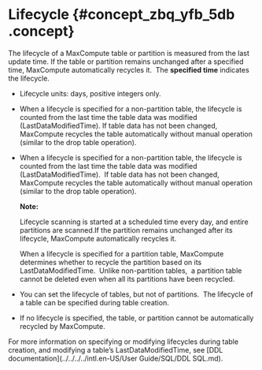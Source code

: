 # Lifecycle {#concept_zbq_yfb_5db .concept}

The lifecycle of a MaxCompute table or partition is measured from the last update time. If the table or partition remains unchanged after a specified time, MaxCompute automatically recycles it.  The **specified time** indicates the lifecycle.

-   Lifecycle units: days, positive integers only.
-   When a lifecycle is specified for a non-partition table, the lifecycle is counted from the last time the table data was modified \(LastDataModifiedTime\). If table data has not been changed, MaxCompute recycles the table automatically without manual operation \(similar to the drop table operation\).
-   When a lifecycle is specified for a non-partition table, the lifecycle is counted from the last time the table data was modified \(LastDataModifiedTime\).  If table data has not been changed, MaxCompute recycles the table automatically without manual operation \(similar to the drop table operation\).

    **Note:** 

    Lifecycle scanning is started at a scheduled time every day, and entire partitions are scanned.If the partition remains unchanged after its lifecycle, MaxCompute automatically recycles it. 

    When a lifecycle is specified for a partition table, MaxCompute determines whether to recycle the partition based on its LastDataModifiedTime.  Unlike non-partition tables,  a partition table cannot be deleted even when all its partitions have been recycled.

-   You can set the lifecycle of tables, but not of partitions.  The lifecycle of a table can be specified during table creation.
-   If no lifecycle is specified, the table, or partition cannot be automatically recycled by MaxCompute.

For more information on specifying or modifying lifecycles during table creation, and modifying a table’s LastDataModifiedTime, see [DDL documentation](../../../../intl.en-US/User Guide/SQL/DDL SQL.md).


